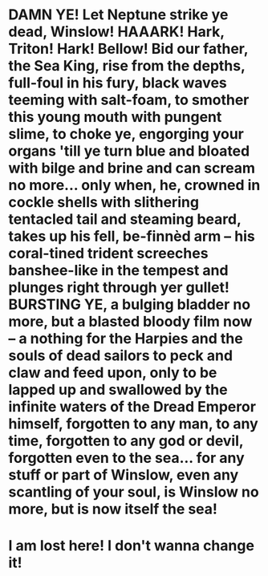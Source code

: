 # DAMN YE! Let Neptune strike ye dead, Winslow! HAAARK! Hark, Triton! Hark! Bellow! Bid our father, the Sea King, rise from the depths, full-foul in his fury, black waves teeming with salt-foam, to smother this young mouth with pungent slime, to choke ye, engorging your organs 'till ye turn blue and bloated with bilge and brine and can scream no more... only when, he, crowned in cockle shells with slithering tentacled tail and steaming beard, takes up his fell, be-finnèd arm – his coral-tined trident screeches banshee-like in the tempest and plunges right through yer gullet! BURSTING YE, a bulging bladder no more, but a blasted bloody film now – a nothing for the Harpies and the souls of dead sailors to peck and claw and feed upon, only to be lapped up and swallowed by the infinite waters of the Dread Emperor himself, forgotten to any man, to any time, forgotten to any god or devil, forgotten even to the sea... for any stuff or part of Winslow, even any scantling of your soul, is Winslow no more, but is now itself the sea!
# I am lost here! I don't wanna change it! 
